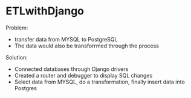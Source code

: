 # ETLwithDjango

Problem:
- transfer data from MYSQL to PostgreSQL
- The data would also be transforrmed through the process

Solution:
- Connected databases through Django drivers
- Created a router and debugger to display SQL changes
- Select data from MYSQL, do a transformation, finally insert data into Postgres





